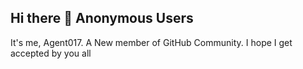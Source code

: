 ## Hi there 👋 Anonymous Users
It's me, Agent017. A New member of GitHub Community. I hope I get accepted by you all 
